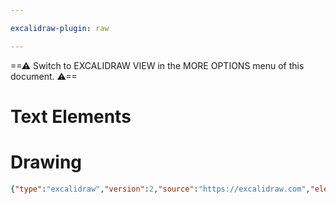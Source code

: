 ```yaml
---

excalidraw-plugin: raw

---
```

==⚠  Switch to EXCALIDRAW VIEW in the MORE OPTIONS menu of this document. ⚠==


# Text Elements
# Drawing
```json
{"type":"excalidraw","version":2,"source":"https://excalidraw.com","elements":[],"appState":{"theme":"dark","viewBackgroundColor":"#ffffff","currentItemStrokeColor":"#000000","currentItemBackgroundColor":"#fab005","currentItemFillStyle":"solid","currentItemStrokeWidth":4,"currentItemStrokeStyle":"solid","currentItemRoughness":1,"currentItemOpacity":100,"currentItemFontFamily":1,"currentItemFontSize":20,"currentItemTextAlign":"left","currentItemStrokeSharpness":"sharp","currentItemStartArrowhead":null,"currentItemEndArrowhead":"arrow","currentItemLinearStrokeSharpness":"round","gridSize":null}}
```